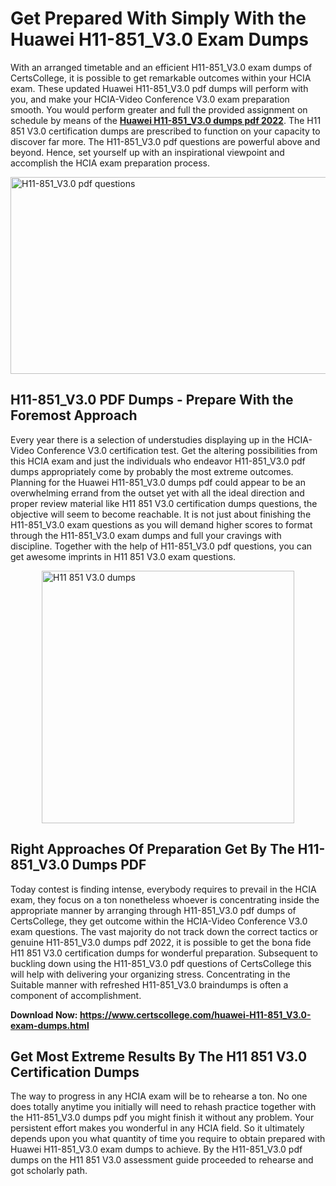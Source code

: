 <h1><strong>Get Prepared With Simply With the Huawei H11-851_V3.0 Exam Dumps&nbsp;</strong></h1>
<p><span style="font-weight: 400;">With an arranged timetable and an efficient  H11-851_V3.0 exam dumps of CertsCollege, it is possible to get remarkable outcomes within your HCIA exam. These updated Huawei H11-851_V3.0 pdf dumps will perform with you, and make your HCIA-Video Conference V3.0 exam preparation smooth. You would perform greater and full the provided assignment on schedule by means of the <strong><a href="https://www.certscollege.com/huawei-H11-851_V3.0-exam-dumps.html">Huawei H11-851_V3.0 dumps pdf 2022</a></strong>. The H11 851 V3.0 certification dumps are prescribed to function on your capacity to discover far more. The  H11-851_V3.0 pdf questions are powerful above and beyond. Hence, set yourself up with an inspirational viewpoint and accomplish the HCIA exam preparation process.&nbsp;</span></p>
<p><span style="font-weight: 400;"><img style="display: block; margin-left: auto; margin-right: auto;" src="https://i.ibb.co/CPDK3ps/Yellow-and-Blue-Initiative-Blog-Banner.png" alt="H11-851_V3.0 pdf questions" width="559" height="315" /></span></p>
<h2><strong>H11-851_V3.0 PDF Dumps - Prepare With the Foremost Approach</strong></h2>
<p><span style="font-weight: 400;">Every year there is a selection of understudies displaying up in the HCIA-Video Conference V3.0 certification test. Get the altering possibilities from this HCIA exam and just the individuals who endeavor H11-851_V3.0 pdf dumps appropriately come by probably the most extreme outcomes. Planning for the Huawei H11-851_V3.0 dumps pdf could appear to be an overwhelming errand from the outset yet with all the ideal direction and proper review material like H11 851 V3.0 certification dumps questions, the objective will seem to become reachable. It is not just about finishing the H11-851_V3.0 exam questions as you will demand higher scores to format through the H11-851_V3.0 exam dumps and full your cravings with discipline. Together with the help of H11-851_V3.0 pdf questions, you can get awesome imprints in H11 851 V3.0 exam questions.</span></p>
<p><span style="font-weight: 400;"><a href="https://tinyurl.com/muvxateb"><img style="display: block; margin-left: auto; margin-right: auto;" src="https://i.ibb.co/9tMrhdY/Teacher-Appreciation-Invitation.png" alt="H11 851 V3.0 dumps " width="404" height="404" /></a></span></p>
<h2><strong>Right Approaches Of Preparation Get By The H11-851_V3.0 Dumps PDF</strong></h2>
<p><span style="font-weight: 400;">Today contest is finding intense, everybody requires to prevail in the HCIA exam, they focus on a ton nonetheless whoever is concentrating inside the appropriate manner by arranging through H11-851_V3.0 pdf dumps of CertsCollege, they get outcome within the HCIA-Video Conference V3.0 exam questions. The vast majority do not track down the correct tactics or genuine H11-851_V3.0 dumps pdf 2022, it is possible to get the bona fide H11 851 V3.0 certification dumps for wonderful preparation. Subsequent to buckling down using the  H11-851_V3.0 pdf questions of CertsCollege this will help with delivering your organizing stress. Concentrating in the Suitable manner with refreshed H11-851_V3.0 braindumps is often a component of accomplishment.</span></p>
<p><span style="font-weight: 400;"><strong>Download Now: <a href="https://www.certscollege.com/huawei-H11-851_V3.0-exam-dumps.html">https://www.certscollege.com/huawei-H11-851_V3.0-exam-dumps.html</a></strong></span></p>
<h2><strong>Get Most Extreme Results By The H11 851 V3.0 Certification Dumps</strong></h2>
<p><span style="font-weight: 400;">The way to progress in any HCIA exam will be to rehearse a ton. No one does totally anytime you initially will need to rehash practice together with the H11-851_V3.0 dumps pdf you might finish it without any problem. Your persistent effort makes you wonderful in any HCIA field. So it ultimately depends upon you what quantity of time you require to obtain prepared with Huawei H11-851_V3.0 exam dumps to achieve. By the H11-851_V3.0 pdf dumps on the H11 851 V3.0 assessment guide proceeded to rehearse and got scholarly path.</span></p>
